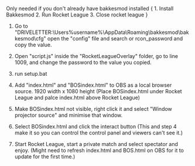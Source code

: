 Only needed if you don't already have bakkesmod installed {
    1. Install Bakkesmod
    2. Run Rocket League
    3. Close rocket league
}
1. Go to "DRIVELETTER:\Users\%username%\AppData\Roaming\bakkesmod\bakkesmod\cfg" open the "config" file and search or rcon_password and copy the value.

2. Open "script.js" inside the "RocketLeagueOverlay" folder, go to line 1009, and change the password to the value you copied.

3. run setup.bat

4. Add "index.html" and "BOSindex.html" to OBS as a local browser source. 1920 width x 1080 height (Place BOSindex.html under Rocket League and palce index.html above Rocket League)

5. Make BOSindex.html not visible, right click it and select "Window projector source" and minimise that window.

6. Select BOSindex.html and click the interact button (This and step 4 make it so you can control the control panel and viewers can't see it.)

7. Start Rocket League, start a private match and select spectator and enjoy. (Might need to refresh index.html and BOS.html on OBS for it to update for the first time.)